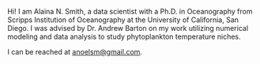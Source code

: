 Hi! I am Alaina N. Smith, a data scientist with a Ph.D. in Oceanography from Scripps Institution of Oceanography at the University of California, San Diego. 
I was advised by Dr. Andrew Barton on my work utilizing numerical modeling and data analysis to study phytoplankton temperature niches.

I can be reached at anoelsm@gmail.com.

<!---
anoelsm/anoelsm is a ✨ special ✨ repository because its `README.md` (this file) appears on your GitHub profile.
You can click the Preview link to take a look at your changes.
--->
